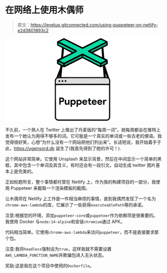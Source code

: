 # 在网络上使用木偶师

> 原文：<https://levelup.gitconnected.com/using-puppeteer-on-netlify-e2d3801893c2>

![](img/b30e8161828f475f6a10c1bda3f48363.png)

不久前，一个熟人在 Twitter 上推出了丹麦版的“每周一词”。她每周都会在推特上发布一个她认为用得不够多的词。它可能是一个真实的单词或一些古老的俚语。我觉得很好笑，心想“为什么没有一个网站把他们列出来”。长话短说，我开始着手于此，https://ugensord.dk 诞生了(我首先得到了她的许可！).

这个网站非常简单。它使用 Unsplash 来显示背景，然后在中间显示一个简单的黑框，其中包含一个单词及其含义，有时还会有一段引文。自动生成 twitter 图片基本上是完美的。

正如标题所言，整个事情都托管在 Netlify 上，作为我的构建项目的一部分，我使用 Puppeteer 来截取一个渲染模板的截图。

让木偶师在 Netlify 上工作是一件相当麻烦的事情，直到我偶然发现了一个名为`chrome-aws-lambda`的库，它展示了一些获得`executeablePath`等的承诺。

注意:根据您的环境，添加`puppeteer-core`或`puppeteer`作为依赖项是很重要的。我使用 Docker 与`node:14-alpine`和安装`chromium`通过 APK。

代码相当简单。它使用`chrome-aws-lambda`来访问`puppeteer`，而不是直接要求那个包。

注意:我将`headless`强制设为`true`，这样我就不需要设置`AWS_LAMBDA_FUNCTION_NAME`并欺骗包进入无头状态。

奖励:这是我在这个项目中使用的`Dockerfile`。
